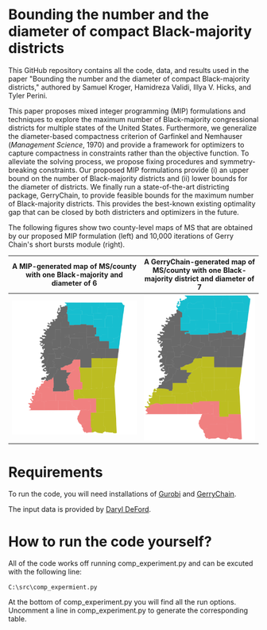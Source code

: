 # Bounding the number and the diameter of compact Black-majority districts
This GitHub repository contains all the code, data, and results used in the paper "Bounding the number and the diameter of compact Black-majority districts," authored by Samuel Kroger, Hamidreza Validi, Illya V. Hicks, and Tyler Perini. 

This paper proposes mixed integer programming (MIP) formulations and techniques to explore the maximum number of Black-majority congressional districts for multiple states of the United States. Furthermore, we generalize the diameter-based compactness criterion of Garfinkel and Nemhauser (*Management Science*, 1970) and provide a framework for optimizers to capture compactness in constraints rather than the objective function. To alleviate the solving process, we propose fixing procedures and symmetry-breaking constraints. Our proposed MIP formulations provide (i) an upper bound on the number of Black-majority districts and (ii) lower bounds for the diameter of districts. We finally run a state-of-the-art districting package, GerryChain, to provide feasible bounds for the maximum number of Black-majority districts. This provides the best-known existing optimality gap that can be closed by both districters and optimizers in the future. 

The following figures show two county-level maps of MS that are obtained by our proposed MIP formulation (left) and 10,000 iterations of Gerry Chain's short bursts module (right).

A MIP-generated map of MS/county with one Black-majority and diameter of 6             |  A GerryChain-generated map of MS/county with one Black-majority district and diameter of 7
:-------------------------:|:-------------------------:
![](readme_images/MS_map_MIP_opt.png?raw=true "A MIP-generated map of MS/county with one Black-majority and diameter of 6")   |  ![](readme_images/short_bursts_opt.png?raw=true "A GerryChain-generated map of MS/county with one Black-majority district and diameter of 7")

# Requirements

To run the code, you will need installations of [Gurobi](https://www.gurobi.com/) and [GerryChain](https://gerrychain.readthedocs.io/en/latest/).

The input data is provided by [Daryl DeFord](https://www.math.wsu.edu/faculty/ddeford/).

# How to run the code yourself?

All of the code works off running comp_experiment.py and can be excuted with the following line:
```
C:\src\comp_expermient.py
```
At the bottom of comp_experiment.py you will find all the run options. Uncomment a line in comp_experiment.py to generate the corresponding table.
